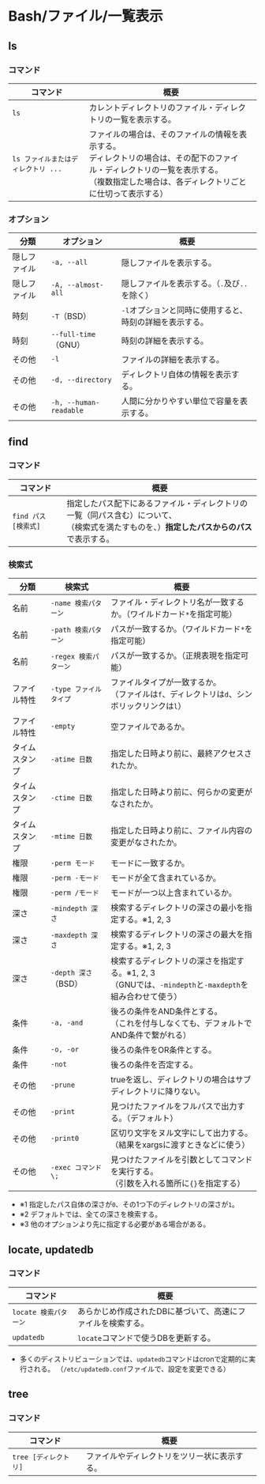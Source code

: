 # Bash/ファイル/一覧表示

## ls

### コマンド

| コマンド                   | 概要                                                                                                     |
|------------------------|--------------------------------------------------------------------------------------------------------|
| `ls`                   | カレントディレクトリのファイル・ディレクトリの一覧を表示する。                                                                        |
| `ls ファイルまたはディレクトリ ...` | ファイルの場合は、そのファイルの情報を表示する。<br />ディレクトリの場合は、その配下のファイル・ディレクトリの一覧を表示する。<br />（複数指定した場合は、各ディレクトリごとに仕切って表示する） |

### オプション

| 分類         | オプション             | 概要                                                     |
| ------------ | ---------------------- | -------------------------------------------------------- |
| 隠しファイル | `-a, --all`            | 隠しファイルを表示する。                                 |
| 隠しファイル | `-A, --almost-all`     | 隠しファイルを表示する。（`.`及び`..`を除く）            |
| 時刻         | `-T`（BSD）            | `-l`オプションと同時に使用すると、時刻の詳細を表示する。 |
| 時刻         | `--full-time`（GNU）   | 時刻の詳細を表示する。                                   |
| その他       | `-l`                   | ファイルの詳細を表示する。                               |
| その他       | `-d, --directory`      | ディレクトリ自体の情報を表示する。                       |
| その他       | `-h, --human-readable` | 人間に分かりやすい単位で容量を表示する。                 |

## find

### コマンド

|コマンド|概要|
|---|---|
|`find パス [検索式]`|指定したパス配下にあるファイル・ディレクトリの一覧（同パス含む）について、<br />（検索式を満たすものを、）**指定したパスからのパス**で表示する。|

### 検索式

| 分類           | 検索式                 | 概要                                                         |
| -------------- | ---------------------- | ------------------------------------------------------------ |
| 名前           | `-name 検索パターン`   | ファイル・ディレクトリ名が一致するか。（ワイルドカード`*`を指定可能） |
| 名前           | `-path 検索パターン`   | パスが一致するか。（ワイルドカード`*`を指定可能）            |
| 名前           | `-regex 検索パターン`  | パスが一致するか。（正規表現を指定可能）                     |
| ファイル特性   | `-type ファイルタイプ` | ファイルタイプが一致するか。<br />（ファイルは`f`、ディレクトリは`d`、シンボリックリンクは`l`） |
| ファイル特性   | `-empty`               | 空ファイルであるか。                                         |
| タイムスタンプ | `-atime 日数`          | 指定した日時より前に、最終アクセスされたか。                 |
| タイムスタンプ | `-ctime 日数`          | 指定した日時より前に、何らかの変更がなされたか。             |
| タイムスタンプ | `-mtime 日数`          | 指定した日時より前に、ファイル内容の変更がなされたか。       |
| 権限           | `-perm モード`         | モードに一致するか。                                         |
| 権限           | `-perm -モード`        | モードが全て含まれているか。                                 |
| 権限           | `-perm /モード`        | モードが一つ以上含まれているか。                             |
| 深さ           | `-mindepth 深さ`       | 検索するディレクトリの深さの最小を指定する。※1, 2, 3         |
| 深さ           | `-maxdepth 深さ`       | 検索するディレクトリの深さの最大を指定する。※1, 2, 3         |
| 深さ           | `-depth 深さ`（BSD）   | 検索するディレクトリの深さを指定する。※1, 2, 3<br />（GNUでは、`-mindepth`と`-maxdepth`を組み合わせて使う） |
| 条件           | `-a, -and`             | 後ろの条件をAND条件とする。<br />（これを付与しなくても、デフォルトでAND条件で繋がれる） |
| 条件           | `-o, -or`              | 後ろの条件をOR条件とする。                                   |
| 条件           | `-not`                 | 後ろの条件を否定する。                                       |
| その他         | `-prune`               | trueを返し、ディレクトリの場合はサブディレクトリに降りない。 |
| その他         | `-print`               | 見つけたファイルをフルパスで出力する。（デフォルト）         |
| その他         | `-print0`              | 区切り文字をヌル文字にして出力する。<br />（結果をxargsに渡すときなどに使う） |
| その他         | `-exec コマンド \;`    | 見つけたファイルを引数としてコマンドを実行する。<br />（引数を入れる箇所に`{}`を指定する） |

- ※1 指定したパス自体の深さが`0`、その1つ下のディレクトリの深さが`1`。
- ※2 デフォルトでは、全ての深さを検索する。
- ※3 他のオプションより先に指定する必要がある場合がある。

## locate, updatedb

### コマンド

|コマンド|概要|
|---|---|
|`locate 検索パターン`|あらかじめ作成されたDBに基づいて、高速にファイルを検索する。|
|`updatedb`|`locate`コマンドで使うDBを更新する。|

- 多くのディストリビューションでは、`updatedb`コマンドはcronで定期的に実行される。
  （`/etc/updatedb.conf`ファイルで、設定を変更できる）

## tree

### コマンド

|コマンド|概要|
|---|---|
|`tree [ディレクトリ]`|ファイルやディレクトリをツリー状に表示する。|
